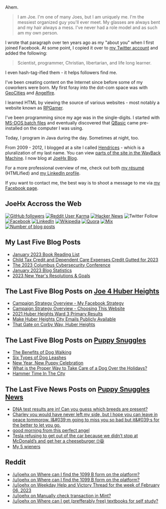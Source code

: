Ahem.

> I am Joe. I'm one of many Joes, but I am uniquely me. I'm the messiest organized guy you'll ever meet. My glasses are always bent and my hair always a mess. I've never had a role model and as such am my own person.

I wrote that paragraph over ten years ago as my "about you" when I first joined Facebook. At some point, I copied it over to [my Twitter account](https://twitter.com/JoeHxBlog) and added the following:

> Scientist, programmer, Christian, libertarian, and life long learner.

I even hash-tag-ified them - it helps followers find me.

I've been creating content on the Internet since before some of my coworkers were born. My first foray into the dot-com space was with [GeoCities](https://en.wikipedia.org/wiki/Yahoo!_GeoCities) and [Angelfire](https://en.wikipedia.org/wiki/Angelfire).

I learned HTML by viewing the source of various websites - most notably a website known as [RPGamer](https://rpgamer.com/).

I've been programming since my age was in the single-digits. I started with [MS-DOS batch files](https://en.wikipedia.org/wiki/Batch_file) and eventually discovered that [QBasic](https://en.wikipedia.org/wiki/QBasic) came pre-installed on the computer I was using.

Today, I program in Java during the day. Sometimes at night, too.

From 2009 - 2012, I blogged at a site I called [Hendrices](https://www.facebook.com/Hendricescom/) - which is a pluralization of my last name. You can view [parts of the site in the WayBack Machine](https://web.archive.org/web/20090731115109/http://www.hendrices.com/). I now blog at [JoeHx Blog](https://www.joehxblog.com/).

For a more professional overview of me, check out both [my r&eacute;sum&eacute;](https://www.joehxblog.com/resume/) (HTMLified) and [my LinkedIn profile](https://www.linkedin.com/in/joehx/).

If you want to contact me, the best way is to shoot a message to me via [my Facebook page](https://www.facebook.com/JoeHxBlog/).

## JoeHx Accross the Web

[![GitHub followers](https://img.shields.io/github/followers/hendrixjoseph?label=GitHub&style=for-the-badge&logo=github)](https://github.com/hendrixjoseph)
[![Reddit User Karma](https://img.shields.io/reddit/user-karma/combined/joehx?label=Reddit&style=for-the-badge&logo=reddit)](https://www.reddit.com/user/joehx/)
[![Hacker News](https://img.shields.io/badge/dynamic/json?label=hacker+news&query=%24.karma&url=https%3A%2F%2Fhacker-news.firebaseio.com%2Fv0%2Fuser%2Fjoehx2.json&color=ff6600&style=for-the-badge&logo=y-combinator)](https://news.ycombinator.com/user?id=joehx2)
![Twitter Follow](https://img.shields.io/twitter/follow/JoeHxBlog?label=Twitter&style=for-the-badge&logo=twitter&color=1da1f2)
[![Facebook](https://img.shields.io/static/v1?label=FACEBOOK&message=137%20LIKES&color=3b5998&style=for-the-badge&logo=facebook)](https://www.facebook.com/JoeHxBlog)
[![LinkedIn](https://img.shields.io/static/v1?label=linkedin&message=193%20connections&color=2867b2&style=for-the-badge&logo=linkedin)](https://www.linkedin.com/in/joehx)
[![Wikipedia](https://img.shields.io/badge/dynamic/xml?label=wikipedia&query=%2F%2F%2A%5B%40id%3D%22general-stats%22%5D%2Fdiv%2Fdiv%2Fdiv%5B1%5D%2Ftable%2Ftbody%2Ftr%5B11%5D%2Ftd%5B2%5D%2Fstrong&suffix=%20edits&url=https%3A%2F%2Fxtools.wmflabs.org%2Fec%2Fen.wikipedia.org%2FHendrixjoseph&style=for-the-badge&logo=wikipedia&color=9f9f9f)](https://en.wikipedia.org/wiki/User:Hendrixjoseph)
[![Quora](https://img.shields.io/static/v1?label=quora&message=110%20followers&color=b92b27&style=for-the-badge&logo=quora&logoColor=b92b27)](https://www.quora.com/profile/Joseph-Hendrix)
[![Mix](https://img.shields.io/static/v1?label=mix&message=14k%20followers&color=ff8126&style=for-the-badge&logo=mix&logoColor=ff8126)](https://mix.com/joehx)
[![Number of blog posts](https://img.shields.io/endpoint?style=for-the-badge&url=https%3A%2F%2Fwww.joehxblog.com%2Fdata%2Fnumposts.json)](https://www.joehxblog.com/)

## My Last Five Blog Posts

<!-- JOEHXBLOG:START -->
- [January 2023 Book Reading List](https://www.joehxblog.com/january-2023-book-reading-list/)
- [Child Tax Credit and Dependent Care Expenses Credit Gutted for 2023](https://www.joehxblog.com/child-tax-credit-and-dependent-care-expenses-credit-gutted-for-2023/)
- [The 2023 Columbus Cybersecurity Conference](https://www.joehxblog.com/the-2023-columbus-cybersecurity-conference/)
- [January 2023 Blog Statistics](https://www.joehxblog.com/january-2023-blog-statistics/)
- [2023 New Year&#39;s Resolutions &amp; Goals](https://www.joehxblog.com/2023-new-years-resolutions-goals/)
<!-- JOEHXBLOG:END -->

## The Last Five Blog Posts on [Joe 4 Huber Heights](https://www.joe4huberheights.com/)

<!-- JOE4HUBERHEIGHTS:START -->
- [Campaign Strategy Overview - My Facebook Strategy](https://www.joe4huberheights.com/my-facebook-strategy/)
- [Campaign Strategy Overview - Choosing This Website](https://www.joe4huberheights.com/choosing-this-website/)
- [2021 Huber Heights Ward 3 Primary Results](https://www.joe4huberheights.com/2021-huber-heights-primary-results/)
- [Make Huber Heights City Emails Publicly Available](https://www.joe4huberheights.com/make-huber-heights-city-emails-publicly-available/)
- [That Gate on Corby Way, Huber Heights](https://www.joe4huberheights.com/that-gate-on-corby-way/)
<!-- JOE4HUBERHEIGHTS:END -->

## The Last Five Blog Posts on [Puppy Snuggles](https://www.puppy-snuggles.com/)

<!-- PUPPY-SNUGGLES:START -->
- [The Benefits of Dog Walking](https://www.puppy-snuggles.com/blog/the-benefits-of-dog-walking/)
- [Six Types of Dog Leashes](https://www.puppy-snuggles.com/blog/six-types-of-dog-leashes/)
- [New Year, New Puppy Celebration](https://www.puppy-snuggles.com/blog/new-year-new-puppy-celebration/)
- [What is the Proper Way to Take Care of a Dog Over the Holidays?](https://www.puppy-snuggles.com/blog/what-is-the-proper-way-to-take-care-of-a-dog-over-the-holidays/)
- [Hammer Time In The City](https://www.puppy-snuggles.com/blog/hammer-time-in-the-city/)
<!-- PUPPY-SNUGGLES:END -->

## The Last Five News Posts on [Puppy Snuggles News](https://news.puppy-snuggles.com/)

<!-- PUPPY-SNUGGLES-NEWS:START -->
- [DNA test results are in! Can you guess which breeds are present?](https://news.puppy-snuggles.com/27061922/dna-test-results-are-in-can-you-guess-which-breeds-are-present)
- [Charley you would have never left my side, but I hope you can leave in peace tommorow. I&amp;#039;m going to miss you so bad but it&amp;#039;s for the better to let you go.](https://news.puppy-snuggles.com/27061923/charley-you-would-have-never-left-my-side-but-i-hope-you-can-leave-in-peace-tommorow-im-going-to-miss-you-so-bad-but-its-for-the-better-to-let-you-go)
- [good morning from this perfect angel](https://news.puppy-snuggles.com/21757668/good-morning-from-this-perfect-angel)
- [Tesla refusing to get out of the car because we didn’t stop at McDonald’s and get her a cheeseburger 🙄😆](https://news.puppy-snuggles.com/19207139/tesla-refusing-to-get-out-of-the-car-because-we-didnt-stop-at-mcdonalds-and-get-her-a-cheeseburger)
- [My 5 wieners](https://news.puppy-snuggles.com/16548242/my-5-wieners)
<!-- PUPPY-SNUGGLES-NEWS:END -->

## Reddit

<!-- REDDIT:START -->
- [/u/joehx on Where can I find the 1099 B form on the platform?](https://www.reddit.com/r/Webull/comments/1127e5w/where_can_i_find_the_1099_b_form_on_the_platform/j8j2duw/)
- [/u/joehx on Where can I find the 1099 B form on the platform?](https://www.reddit.com/r/Webull/comments/1127e5w/where_can_i_find_the_1099_b_form_on_the_platform/j8irsf8/)
- [/u/joehx on Weekday Help and Victory Thread for the week of February 06, 2023](https://www.reddit.com/r/personalfinance/comments/10v3u7j/weekday_help_and_victory_thread_for_the_week_of/j7krqif/)
- [/u/joehx on Manually check transaction in Mint?](https://www.reddit.com/r/mintuit/comments/10uh41c/manually_check_transaction_in_mint/j7c2654/)
- [/u/joehx on Where can I get &lpar;prefferably free&rpar; textbooks for self study?](https://www.reddit.com/r/computerscience/comments/10o4vhp/where_can_i_get_prefferably_free_textbooks_for/j6e3tih/)
<!-- REDDIT:END -->
